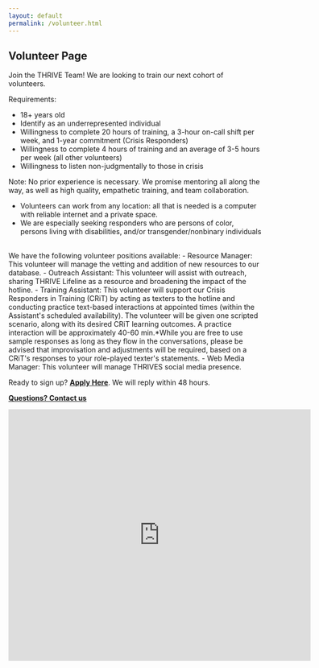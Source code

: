 ```yaml
---
layout: default
permalink: /volunteer.html
---
```


## Volunteer Page

Join the THRIVE Team! We are looking to train our next cohort of volunteers.

Requirements:
- 18+ years old
- Identify as an underrepresented individual
- Willingness to complete 20 hours of training, a 3-hour on-call shift per week, and 1-year commitment (Crisis Responders)
- Willingness to complete 4 hours of training and an average of 3-5 hours per week (all other volunteers)
- Willingness to listen non-judgmentally to those in crisis


Note: No prior experience is necessary. We promise mentoring all along the way, as well as high quality, empathetic training, and team collaboration.
- Volunteers can work from any location: all that is needed is a computer with reliable internet and a private space. 
- We are especially seeking responders who are persons of color, persons living with disabilities, and/or transgender/nonbinary individuals

<br/>
We have the following volunteer positions available:
   - Resource Manager: This volunteer will manage the vetting and addition of new resources to our database. 
   - Outreach Assistant: This volunteer will assist with outreach, sharing THRIVE Lifeline as a resource and broadening the impact of the hotline. 
   - Training Assistant: This volunteer will support our Crisis Responders in Training (CRiT) by acting as texters to the hotline and conducting practice text-based interactions at appointed times (within the Assistant's scheduled availability). The volunteer will be given one scripted scenario, along with its desired CRiT learning outcomes. A practice interaction will be approximately 40-60 min.*While you are free to use sample responses as long as they flow in the conversations, please be advised that improvisation and adjustments will be required, based on a CRiT's responses to your role-played texter's statements. 
   - Web Media Manager: This volunteer will manage THRIVES social media presence. 

Ready to sign up? [**Apply Here**](https://form.jotform.com/201655418668059). We will reply within 48 hours.


[**Questions? Contact us**](mailto:info@thrivelifeline.org)


<iframe src="https://docs.google.com/viewer?url=https://thrivelifeline.org/images/Volunteer.pdf&embedded=true" style="width:600px; height:500px;" frameborder="0"></iframe>
